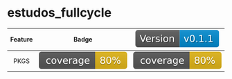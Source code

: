 # estudos_fullcycle

|    Feature     |                                                     Badge                                                      |          ![Versão Atual](https://github.com/VitorinoAssuncao/estudos_fullcycle/blob/badge/version-badge.svg)          |
|:--------------:|:--------------------------------------------------------------------------------------------------------------:|:---------------------------------------------------------------------------------------------------------------------:|
|      PKGS      | ![Coverage - PKGS](https://github.com/VitorinoAssuncao/estudos_fullcycle/blob/badge/.badges/pkgs-coverage.svg) | ![Coverage - PKGS](https://github.com/VitorinoAssuncao/estudos_fullcycle/blob/badge/.badges/pkgs-deploy-coverage.svg) |

